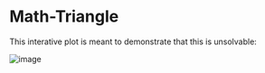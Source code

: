 # Math-Triangle

This interative plot is meant to demonstrate that this is unsolvable: 

![image](https://user-images.githubusercontent.com/17896701/34915252-78a3c878-f8e8-11e7-910c-4eb19c4056b5.png)

